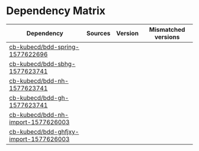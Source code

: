 # Dependency Matrix

Dependency | Sources | Version | Mismatched versions
---------- | ------- | ------- | -------------------
[cb-kubecd/bdd-spring-1577622696](https://github.com/cb-kubecd/bdd-spring-1577622696.git) |  | []() | 
[cb-kubecd/bdd-sbhg-1577623741](https://github.com/cb-kubecd/bdd-sbhg-1577623741.git) |  | []() | 
[cb-kubecd/bdd-nh-1577623741](https://github.com/cb-kubecd/bdd-nh-1577623741.git) |  | []() | 
[cb-kubecd/bdd-gh-1577623741](https://github.com/cb-kubecd/bdd-gh-1577623741.git) |  | []() | 
[cb-kubecd/bdd-nh-import-1577626003](https://github.com/cb-kubecd/bdd-nh-import-1577626003.git) |  | []() | 
[cb-kubecd/bdd-ghfjxy-import-1577626003](https://github.com/cb-kubecd/bdd-ghfjxy-import-1577626003.git) |  | []() | 

